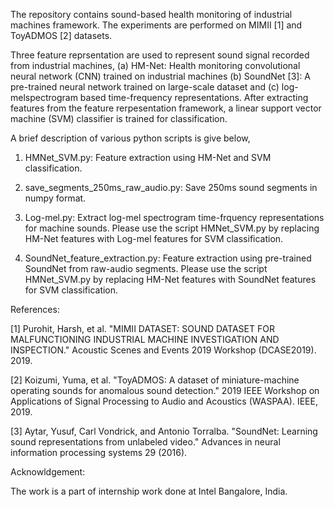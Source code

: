 
The repository contains sound-based health monitoring of industrial machines framework. The experiments are performed on MIMII [1] and ToyADMOS [2] datasets. 

Three feature reprsentation are used to represent sound signal recorded from industrial machines, (a) HM-Net: Health monitoring convolutional neural network (CNN) trained on industrial machines (b) SoundNet [3]: A pre-trained neural network trained on large-scale dataset and (c) log-melspectrogram based time-frequency representations. After extracting features from the feature rerpesentation framework, a linear support vector machine (SVM) classifier is trained for classification.

A brief description of various python scripts is give below,

1. HMNet_SVM.py:  Feature extraction using HM-Net and SVM classification.

2. save_segments_250ms_raw_audio.py: Save 250ms sound segments in numpy format.

3. Log-mel.py: Extract log-mel spectrogram time-frquency representations for machine sounds. Please use the script HMNet_SVM.py by replacing HM-Net features with Log-mel features for SVM classification.

4. SoundNet_feature_extraction.py: Feature extraction using pre-trained SoundNet from raw-audio segments. Please use the script HMNet_SVM.py by replacing HM-Net features with SoundNet features for SVM classification.


References:


[1] Purohit, Harsh, et al. "MIMII DATASET: SOUND DATASET FOR MALFUNCTIONING INDUSTRIAL MACHINE INVESTIGATION AND INSPECTION." Acoustic Scenes and Events 2019 Workshop (DCASE2019). 2019.

[2] Koizumi, Yuma, et al. "ToyADMOS: A dataset of miniature-machine operating sounds for anomalous sound detection." 2019 IEEE Workshop on Applications of Signal Processing to Audio and Acoustics (WASPAA). IEEE, 2019.

[3] Aytar, Yusuf, Carl Vondrick, and Antonio Torralba. "SoundNet: Learning sound representations from unlabeled video." Advances in neural information processing systems 29 (2016).

Acknowldgement: 

The work is a part of internship work done at Intel Bangalore, India.
